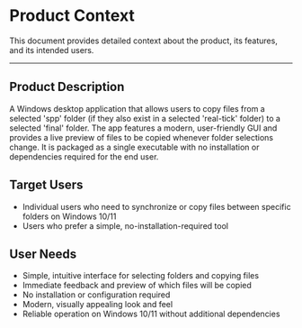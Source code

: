 # Product Context

This document provides detailed context about the product, its features, and its intended users.

---

## Product Description
A Windows desktop application that allows users to copy files from a selected 'spp' folder (if they also exist in a selected 'real-tick' folder) to a selected 'final' folder. The app features a modern, user-friendly GUI and provides a live preview of files to be copied whenever folder selections change. It is packaged as a single executable with no installation or dependencies required for the end user.

## Target Users
- Individual users who need to synchronize or copy files between specific folders on Windows 10/11
- Users who prefer a simple, no-installation-required tool

## User Needs
- Simple, intuitive interface for selecting folders and copying files
- Immediate feedback and preview of which files will be copied
- No installation or configuration required
- Modern, visually appealing look and feel
- Reliable operation on Windows 10/11 without additional dependencies 